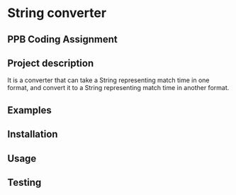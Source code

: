 # String converter
## PPB Coding Assignment

## Project description
It is a converter that can take a String representing match time in one format, and convert it to a String representing match time in another format.

## Examples

## Installation

## Usage

## Testing
